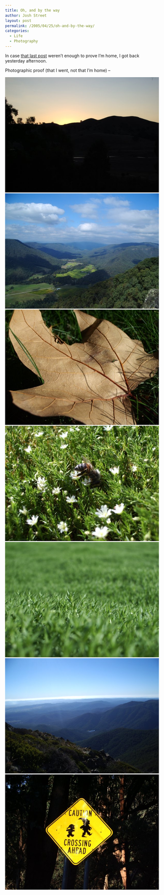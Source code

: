 ```yaml
---
title: Oh, and by the way
author: Josh Street
layout: post
permalink: /2005/04/25/oh-and-by-the-way/
categories:
  - Life
  - Photography
---
```

In case [that last post][1] weren&#8217;t enough to prove I&#8217;m home, I got back yesterday afternoon.

Photographic proof (that I went, not that I&#8217;m home) &#8211;

![The view from our balcony][2]  
![From Power's lookout][3]  
![A leaf][4]  
![Macro shot of a bee on a flower][5]  
![Macro shot of grass][6]  
![View from top of Mount Buller][7]  
![An 'elves crossing' sign - proof that Mt. Buller Tourism has too much money.][8]

 [1]: /blog/2005/04/25/what-is-the-digital-divide-and-what-implications-for-society-and-the-individual-are-seen-to-arise-from-this
 [2]: /blog/wp-content/2005/04/IMGP1099.JPG
 [3]: /blog/wp-content/2005/04/IMGP1113.JPG
 [4]: /blog/wp-content/2005/04/IMGP1139.JPG
 [5]: /blog/wp-content/2005/04/IMGP1170.JPG
 [6]: /blog/wp-content/2005/04/IMGP1174.JPG
 [7]: /blog/wp-content/2005/04/IMGP1203.JPG
 [8]: /blog/wp-content/2005/04/IMGP1224.JPG